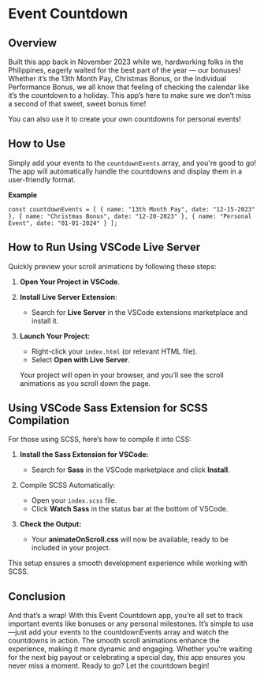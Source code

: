 # Event Countdown

## Overview

Built this app back in November 2023 while we, hardworking folks in the Philippines, eagerly waited for the best part of the year — our bonuses! Whether it’s the 13th Month Pay, Christmas Bonus, or the Individual Performance Bonus, we all know that feeling of checking the calendar like it’s the countdown to a holiday. This app’s here to make sure we don’t miss a second of that sweet, sweet bonus time!

You can also use it to create your own countdowns for personal events!

## How to Use

Simply add your events to the `countdownEvents` array, and you're good to go! The app will automatically handle the countdowns and display them in a user-friendly format.

**Example**

`const countdownEvents = [
{ name: "13th Month Pay", date: "12-15-2023" },
{ name: "Christmas Bonus", date: "12-20-2023" },
{ name: "Personal Event", date: "01-01-2024" }
];`

## How to Run Using VSCode Live Server

Quickly preview your scroll animations by following these steps:

1. **Open Your Project in VSCode**.
2. **Install Live Server Extension**:

   - Search for **Live Server** in the VSCode extensions marketplace and install it.

3. **Launch Your Project:**

   - Right-click your `index.html` (or relevant HTML file).
   - Select **Open with Live Server**.

   Your project will open in your browser, and you’ll see the scroll animations as you scroll down the page.

## Using VSCode Sass Extension for SCSS Compilation

For those using SCSS, here’s how to compile it into CSS:

1. **Install the Sass Extension for VSCode:**

   - Search for **Sass** in the VSCode marketplace and click **Install**.

2. Compile SCSS Automatically:

   - Open your `index.scss` file.
   - Click **Watch Sass** in the status bar at the bottom of VSCode.

3. **Check the Output:**

   - Your **animateOnScroll.css** will now be available, ready to be included in your project.

This setup ensures a smooth development experience while working with SCSS.

## Conclusion

And that’s a wrap! With this Event Countdown app, you’re all set to track important events like bonuses or any personal milestones. It’s simple to use—just add your events to the countdownEvents array and watch the countdowns in action. The smooth scroll animations enhance the experience, making it more dynamic and engaging. Whether you're waiting for the next big payout or celebrating a special day, this app ensures you never miss a moment. Ready to go? Let the countdown begin!
